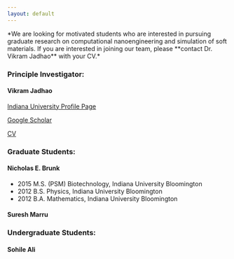```yaml
---
layout: default
---
```


<div class="bg-none section" id="content">

<div class="row" markdown="1">
*We are looking for motivated students who are interested in pursuing graduate research 
on computational nanoengineering and simulation of soft materials. If you are interested in joining our team, please 
**contact Dr. Vikram Jadhao** with your CV.*

### Principle Investigator:
#### Vikram Jadhao

[Indiana University Profile Page](https://www.soic.indiana.edu/all-people/profile.html?profile_id=449)

[Google Scholar](https://scholar.google.com/citations?user=7m5wqk4AAAAJ&hl=en)

[CV](https://drive.google.com/file/d/0B7yydcOo-gYsYWFOMjFTLVUwSmM/view)

### Graduate Students:

#### Nicholas E. Brunk

* 2015 M.S. (PSM) Biotechnology, Indiana University Bloomington
* 2012 B.S. Physics, Indiana University Bloomington
* 2012 B.A. Mathematics, Indiana University Bloomington

#### Suresh Marru

### Undergraduate Students:

#### Sohile Ali

</div>

</div>

